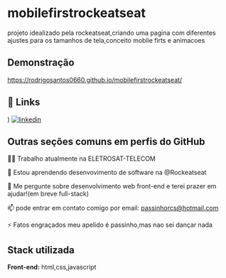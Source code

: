 # mobilefirstrockeatseat

 projeto idealizado pela rockeatseat,criando uma pagina com diferentes ajustes para os tamanhos de tela,conceito moblie firts e animacoes

## Demonstração
https://rodrigosantos0660.github.io/mobilefirstrockeatseat/


## 🔗 Links
)
[![linkedin](https://img.shields.io/badge/linkedin-0A66C2?style=for-the-badge&logo=linkedin&logoColor=white)](https://www.linkedin.com/in/rodrigo-santos-807430235/)



## Outras seções comuns em perfis do GitHub
👩‍💻 Trabalho atualmente na ELETROSAT-TELECOM

🧠 Estou aprendendo desenvovimento de software na @Rockeatseat

💬 Me pergunte sobre desenvolvimento web front-end e terei prazer em ajudar!(em breve full-stack)

📫 pode entrar em contato comigo por email: passinhorcs@hotmail.com
 
⚡️ Fatos engraçados meu apelido é passinho,mas nao sei dançar nada


## Stack utilizada

**Front-end:** html,css,javascript



